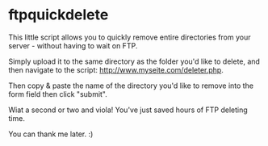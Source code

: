 # ftpquickdelete
This little script allows you to quickly remove entire directories from your server - without having to wait on FTP.


Simply upload it to the same directory as the folder you'd like to delete, and then navigate to the script: http://www.myseite.com/deleter.php.

Then copy & paste the name of the directory you'd like to remove into the form field then click "submit".

Wiat a second or two and viola! You've just saved hours of FTP deleting time.

You can thank me later. :)
